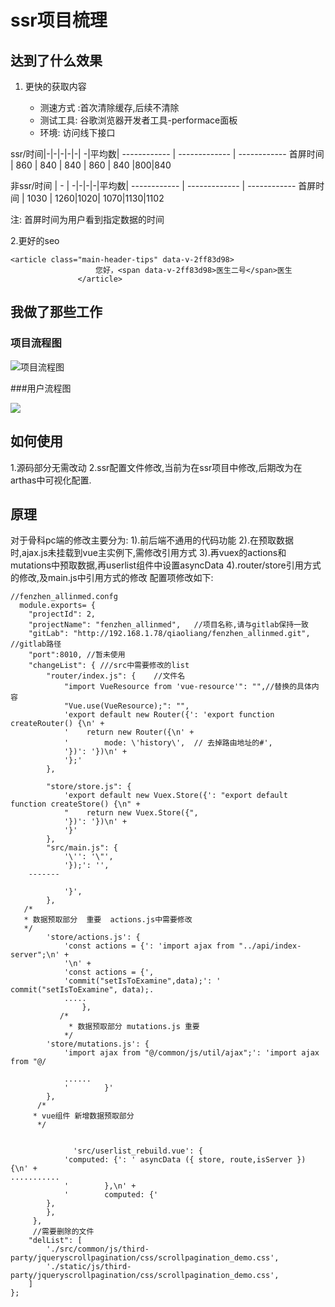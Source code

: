 # ssr项目梳理

## 达到了什么效果
1. 更快的获取内容
 
 	- 测速方式 :首次清除缓存,后续不清除
 	- 测试工具: 谷歌浏览器开发者工具-performace面板
 	- 环境: 访问线下接口

ssr/时间|-|-|-|-|-| -|平均数|
------------ | ------------- | ------------
首屏时间  | 860 | 840  | 840 | 860 | 840 |800|840

非ssr/时间 | - | -|-|-|-|平均数|
------------ | ------------- | ------------
首屏时间  | 1030  | 1260|1020| 1070|1130|1102

注: 首屏时间为用户看到指定数据的时间

2.更好的seo

 ```
 <article class="main-header-tips" data-v-2ff83d98>
                    您好，<span data-v-2ff83d98>医生二号</span>医生
                </article>
 ```
 
## 我做了那些工作
### 项目流程图
![项目流程图](http://p5tp6po4m.bkt.clouddn.com/%E9%A1%B9%E7%9B%AE%E6%B5%81%E7%A8%8B%E5%9B%BE_v2.png)

###用户流程图

![](http://p5tp6po4m.bkt.clouddn.com/axure/ssr/%E7%94%A8%E6%88%B7%E8%AE%BF%E9%97%AE%E6%B5%81%E7%A8%8B.png)

## 如何使用

1.源码部分无需改动
2.ssr配置文件修改,当前为在ssr项目中修改,后期改为在arthas中可视化配置.

## 原理
对于骨科pc端的修改主要分为:    1).前后端不通用的代码功能    2).在预取数据时,ajax.js未挂载到vue主实例下,需修改引用方式    3).再vuex的actions和mutations中预取数据,再userlist组件中设置asyncData    4).router/store引用方式的修改,及main.js中引用方式的修改
配置项修改如下: 

```
//fenzhen_allinmed.confg
  module.exports= {
    "projectId": 2,
    "projectName": "fenzhen_allinmed",   //项目名称,请与gitlab保持一致
    "gitLab": "http://192.168.1.78/qiaoliang/fenzhen_allinmed.git",  //gitlab路径
    "port":8010, //暂未使用
    "changeList": { ///src中需要修改的list
        "router/index.js": {    //文件名   
            "import VueResource from 'vue-resource'": "",//替换的具体内容
            "Vue.use(VueResource);": "",
            'export default new Router({': 'export function createRouter() {\n' +
            '    return new Router({\n' +
            '        mode: \'history\',  // 去掉路由地址的#',
            '})': '})\n' +
            '};'
        },
        
        "store/store.js": {
            'export default new Vuex.Store({': "export default function createStore() {\n" +
            "    return new Vuex.Store({",
            '})': '})\n' +
            '}'
        },
        "src/main.js": {
            '\'': '\"',
            '});': '',
    -------
    
            '}',
        },
   /*
   * 数据预取部分  重要  actions.js中需要修改
   */    
        'store/actions.js': {
            'const actions = {': 'import ajax from "../api/index-server";\n' +
            '\n' +
            'const actions = {',
            'commit("setIsToExamine",data);': '    commit("setIsToExamine", data);.
            .....
                },
           /*
  			 * 数据预取部分 mutations.js 重要  
      		*/   
        'store/mutations.js': {
            'import ajax from "@/common/js/util/ajax";': 'import ajax from "@/
            
            ......
            '        }'
        },
 	  /*
  	 * vue组件 新增数据预取部分 
  	  */  
        
        
              'src/userlist_rebuild.vue': {
            'computed: {': ' asyncData ({ store, route,isServer }) {\n' +
...........
            '        },\n' +
            '        computed: {'
        },
        },
     },
     //需要删除的文件
    "delList": [
        './src/common/js/third-party/jqueryscrollpagination/css/scrollpagination_demo.css',
        './static/js/third-party/jqueryscrollpagination/css/scrollpagination_demo.css',
    ]
};

```

